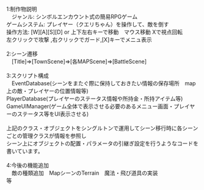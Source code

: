1:制作物説明\
　ジャンル: シンボルエンカウント式の簡易RPGゲーム\
  ゲームシステム: プレイヤー（クエリちゃん）を操作して、敵を倒す\
  操作方法: [W][A][S][D] or 上下左右キーで移動　マウス移動 Xで視点回転\
  左クリックで攻撃 ,右クリックでガード,[X]キーでメニュ表示\
\
2:シーン遷移\
　[Title]=>[TownScene]=>[各MAPScene]=>[BattleScene]\
\
3:スクリプト構成\
　EventDatabase(シーンをまたぐ際に保持しておきたい情報の保存場所　map上の敵・プレイヤーの位置情報等)\
  PlayerDatabase(プレイヤーのステータス情報や所持金・所持アイテム等)\
  GameUIManager(ゲーム全体で表示させる必要のあるメニュー画面・プレイヤーのステータス等をUI表示させる)\
\
  上記のクラス・オブジェクトをシングルトンで運用してシーン移行時に各シーンごとの管理クラスが情報を参照し\
  シーン上にオブジェクトの配置・パラメータの引継ぎ設定を行うようなコードを書いています。\
\
4:今後の機能追加\
　敵の種類追加　MapシーンのTerrain　魔法・飛び道具の実装\
  等
